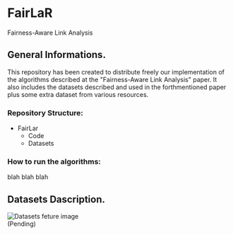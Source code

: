 # FairLaR
Fairness-Aware Link Analysis

General Informations.
---------------------
This repository has been created to distribute freely our implementation of the algorithms described at the "Fairness-Aware Link Analysis" paper. It also includes the datasets described and used in the forthmentioned paper plus some extra dataset from various resources.

### Repository Structure:<br/>
- FairLar
    - Code
    - Datasets

### How to run the algorithms:<br/>
blah blah blah

Datasets Dascription.
---------
<!--![Datasets feture image](/img/datasets_header.jpg)<br/>-->
![Datasets feture image](https://lh5.googleusercontent.com/proxy/7bE3tvuQMnA--9SwvI2cFawze2U5JdNIvT5I90qfEC6A0uO3ENc0sCrDkrSnD3ikv0KVXbH-HcvL3a3gv2_TKjhixnOVVft7JZlNpODTVXJXsnK63JAEU8pkieRf)<br/>
(Pending)